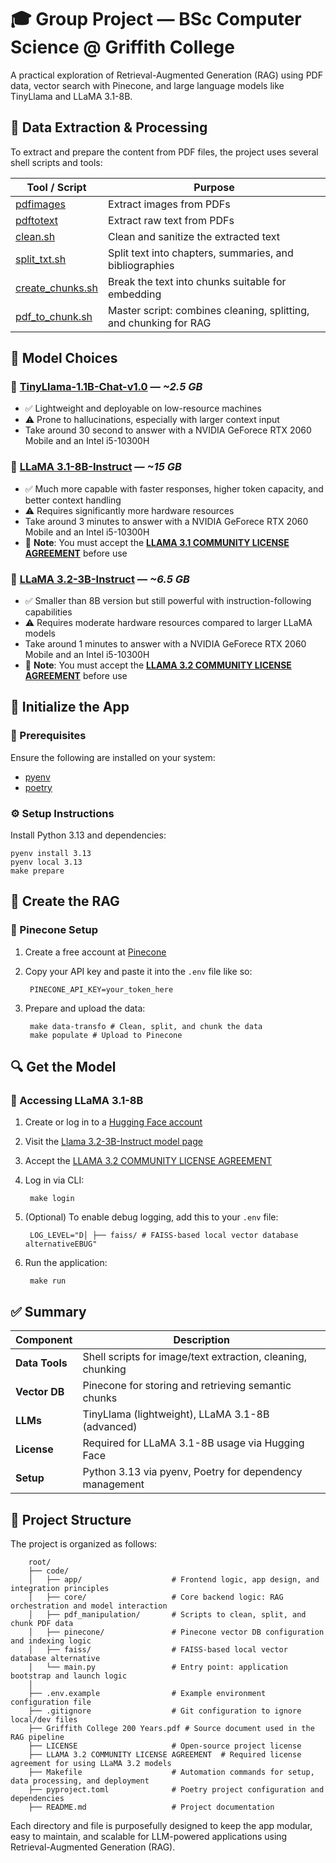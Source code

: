 # 🎓 Group Project — BSc Computer Science @ Griffith College

A practical exploration of Retrieval-Augmented Generation (RAG) using PDF data, vector search with Pinecone, and large language models like TinyLlama and LLaMA 3.1-8B.

## 📂 Data Extraction & Processing

To extract and prepare the content from PDF files, the project uses several shell scripts and tools:

| Tool / Script                                                | Purpose                                                           |
| ------------------------------------------------------------ | ----------------------------------------------------------------- |
| [pdfimages](https://www.xpdfreader.com/pdfimages-man.html)   | Extract images from PDFs                                          |
| [pdftotext](https://www.xpdfreader.com/pdftotext-man.html)   | Extract raw text from PDFs                                        |
| [clean.sh](./code/pdf_manipulation/clean.sh)                 | Clean and sanitize the extracted text                             |
| [split_txt.sh](./code/pdf_manipulation/split_txt.sh)         | Split text into chapters, summaries, and bibliographies           |
| [create_chunks.sh](./code/pdf_manipulation/create_chunks.sh) | Break the text into chunks suitable for embedding                 |
| [pdf_to_chunk.sh](./code/pdf_manipulation/pdf_to_chunk.sh)   | Master script: combines cleaning, splitting, and chunking for RAG |

## 🧠 Model Choices

### 🔹 [TinyLlama-1.1B-Chat-v1.0](https://huggingface.co/TinyLlama/TinyLlama-1.1B-Chat-v1.0) — _~2.5 GB_

- ✅ Lightweight and deployable on low-resource machines
- ⚠️ Prone to hallucinations, especially with larger context input
- Take around 30 second to answer with a NVIDIA GeForece RTX 2060 Mobile and an Intel i5-10300H

### 🔸 [LLaMA 3.1-8B-Instruct](https://huggingface.co/meta-llama/Llama-3.1-8B-Instruct) — _~15 GB_

- ✅ Much more capable with faster responses, higher token capacity, and better context handling
- ⚠️ Requires significantly more hardware resources
- Take around 3 minutes to answer with a NVIDIA GeForece RTX 2060 Mobile and an Intel i5-10300H
- 📜 **Note**: You must accept the [**LLAMA 3.1 COMMUNITY LICENSE AGREEMENT**](https://huggingface.co/meta-llama/Llama-3.1-8B-Instruct/blob/main/LICENSE) before use

### 🔸 [LLaMA 3.2-3B-Instruct](https://huggingface.co/meta-llama/Llama-3.2-3B-Instruct) — _~6.5 GB_

- ✅ Smaller than 8B version but still powerful with instruction-following capabilities
- ⚠️ Requires moderate hardware resources compared to larger LLaMA models
- Take around 1 minutes to answer with a NVIDIA GeForece RTX 2060 Mobile and an Intel i5-10300H
- 📜 **Note**: You must accept the [**LLAMA 3.2 COMMUNITY LICENSE AGREEMENT**](.https://huggingface.co/meta-llama/Llama-3.2-3B-Instruct/blob/main/LICENSE.txt) before use

## 🚀 Initialize the App

### 🔧 Prerequisites

Ensure the following are installed on your system:

- [pyenv](https://github.com/pyenv/pyenv?tab=readme-ov-file#installation)
- [poetry](https://python-poetry.org/docs/#installing-manually)

### ⚙️ Setup Instructions

Install Python 3.13 and dependencies:

    pyenv install 3.13
    pyenv local 3.13
    make prepare

## 🧱 Create the RAG

### 🌲 Pinecone Setup

1.  Create a free account at [Pinecone](https://app.pinecone.io/?sessionType=login)
2.  Copy your API key and paste it into the `.env` file like so:

         PINECONE_API_KEY=your_token_here

3.  Prepare and upload the data:

         make data-transfo # Clean, split, and chunk the data
         make populate # Upload to Pinecone

## 🔍 Get the Model

### 🧠 Accessing LLaMA 3.1-8B

1.  Create or log in to a [Hugging Face account](https://huggingface.co/login)
2.  Visit the [Llama 3.2-3B-Instruct model page](https://huggingface.co/meta-llama/Llama-3.2-3B-Instruct)
3.  Accept the [LLAMA 3.2 COMMUNITY LICENSE AGREEMENT](./LLAMA%203.2%20COMMUNITY%20LICENSE%20AGREEMENT)
4.  Log in via CLI:

         make login

5.  (Optional) To enable debug logging, add this to your `.env` file:

         LOG_LEVEL="D│ ├── faiss/ # FAISS-based local vector database alternativeEBUG"

6.  Run the application:

         make run

## ✅ Summary

| Component      | Description                                                 |
| -------------- | ----------------------------------------------------------- |
| **Data Tools** | Shell scripts for image/text extraction, cleaning, chunking |
| **Vector DB**  | Pinecone for storing and retrieving semantic chunks         |
| **LLMs**       | TinyLlama (lightweight), LLaMA 3.1-8B (advanced)            |
| **License**    | Required for LLaMA 3.1-8B usage via Hugging Face            |
| **Setup**      | Python 3.13 via pyenv, Poetry for dependency management     |

## 📁 Project Structure

The project is organized as follows:

        root/
        ├── code/
        │   ├── app/                    # Frontend logic, app design, and integration principles
        │   ├── core/                   # Core backend logic: RAG orchestration and model interaction
        │   ├── pdf_manipulation/       # Scripts to clean, split, and chunk PDF data
        │   ├── pinecone/               # Pinecone vector DB configuration and indexing logic
        │   ├── faiss/                  # FAISS-based local vector database alternative
        │   └── main.py                 # Entry point: application bootstrap and launch logic
        │
        ├── .env.example                # Example environment configuration file
        ├── .gitignore                  # Git configuration to ignore local/dev files
        ├── Griffith College 200 Years.pdf # Source document used in the RAG pipeline
        ├── LICENSE                     # Open-source project license
        ├── LLAMA 3.2 COMMUNITY LICENSE AGREEMENT  # Required license agreement for using LLaMA 3.2 models
        ├── Makefile                    # Automation commands for setup, data processing, and deployment
        ├── pyproject.toml              # Poetry project configuration and dependencies
        ├── README.md                   # Project documentation

Each directory and file is purposefully designed to keep the app modular, easy to maintain, and scalable for LLM-powered applications using Retrieval-Augmented Generation (RAG).
